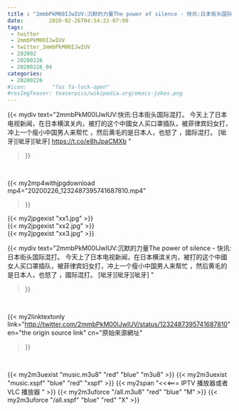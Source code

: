 ```yaml
---
title : "2mmbPkM00IJwIUV:沉默的力量The power of silence - 快讯:日本街头国际混打。 今天上了日本电视新闻，在日本横滨关内，被打的这个中國女人买口罩插队，被菲律宾妇女打，冲上一个瘦小中国男人来帮忙 ，然后黄毛的是日本人，也怒了 ，國际混打。 [呲牙][呲牙][呲牙] "
date:        2020-02-26T04:54:22-07:00
tags:
 - twitter
 - 2mmbPkM00IJwIUV
 - twitter_2mmbPkM00IJwIUV
 - 202002
 - 20200226
 - 20200226_04
categories:
 - 20200226
#icon:        "fas fa-lock-open"
#resImgTeaser: teaserpics/wikipedia.org/emacs-jokes.png
---
```


{{< mydiv text="2mmbPkM00IJwIUV:快讯:日本街头国际混打。 今天上了日本电视新闻，在日本横滨关内，被打的这个中國女人买口罩插队，被菲律宾妇女打，冲上一个瘦小中国男人来帮忙 ，然后黄毛的是日本人，也怒了 ，國际混打。 [呲牙][呲牙][呲牙] https://t.co/e8hJpaCMXb "
>}}
<br>


{{< my2mp4withjpgdownload mp4="20200226_1232487395741687810.mp4"
>}}

{{< my2jpgexist "xx1.jpg" >}}<br>
{{< my2jpgexist "xx2.jpg" >}}<br>
{{< my2jpgexist "xx3.jpg" >}}<br>



{{< mydiv text="2mmbPkM00IJwIUV:沉默的力量The power of silence - 快讯:日本街头国际混打。 今天上了日本电视新闻，在日本横滨关内，被打的这个中國女人买口罩插队，被菲律宾妇女打，冲上一个瘦小中国男人来帮忙 ，然后黄毛的是日本人，也怒了 ，國际混打。 [呲牙][呲牙][呲牙] "
>}}
<br>

{{< my2linktextonly link="http://twitter.com/2mmbPkM00IJwIUV/status/1232487395741687810"
en="the origin source link" cn="原始來源網址"
>}}


<br>

{{< my2m3uexist "music.m3u8" "red"  "blue" "m3u8" >}} {{< my2m3uexist "music.xspf" "blue" "red"  "xspf" >}} {{< my2span "<<<=== IPTV 播放器或者 VLC 播放器 " >}} {{< my2m3uforce "/all.m3u8" "red"  "blue" "M" >}} {{< my2m3uforce "/all.xspf" "blue" "red"  "X" >}} 
